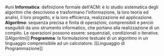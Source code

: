 #uni 
__Informatica__:
	definizione formale dell'ACM: è lo studio sistematica degli algoritmi che descrivono e trasformano l'informazione, la loro teoria ed analisi, il loro progetto, e la loro efficienza, realizzazione ed applicazione.
__Algoritmo__:
	sequenza precisa e finita di operazioni, comprensibili e perciò eseguibili da uno strumento informatico, che portano alla realizzazione di un compito.
	Le operazioni possono essere: sequenziali, condizionali o iterative. [[Algoritmi]]
__Programma__: la formulazione testuale di un algoritmo in un linguaggio comprensibile ad un calcolatore. [[Linguaggio di Programmazione]] 